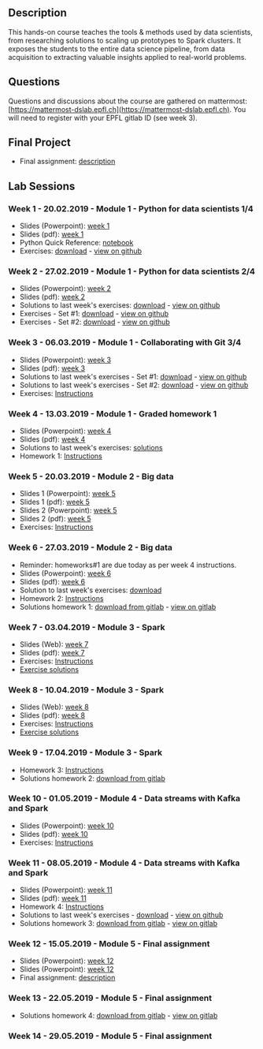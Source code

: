 ## Description

This hands-on course teaches the tools & methods used by data scientists, from researching solutions to scaling up prototypes to Spark clusters. It exposes the students to the entire data science pipeline, from data acquisition to extracting valuable insights applied to real-world problems.

## Questions

Questions and discussions about the course are gathered on mattermost: [https://mattermost-dslab.epfl.ch](https://mattermost-dslab.epfl.ch). You will need to register with your EPFL gitlab ID (see week 3).

## Final Project

- Final assignment: [description](/final_project/README.md)

## Lab Sessions

### Week 1 - 20.02.2019 - Module 1 - Python for data scientists 1/4

- Slides (Powerpoint): [week 1](https://github.com/dslab2019/dslab2019.github.io/raw/master/slides/DSLab2019_week-1.pptx)
- Slides (pdf): [week 1](https://github.com/dslab2019/dslab2019.github.io/raw/master/slides/DSLab2019_week-1.pdf)
- Python Quick Reference: [notebook](http://nbviewer.jupyter.org/github/justmarkham/python-reference/blob/master/reference.ipynb)
- Exercises: [download](/notebooks/DSLab_week1_CCPython-final.ipynb) - [view on github](https://github.com/dslab2019/dslab2019.github.io/blob/master/notebooks/DSLab_week1_CCPython-final.ipynb)

### Week 2 - 27.02.2019 - Module 1 - Python for data scientists 2/4

- Slides (Powerpoint): [week 2](https://github.com/dslab2019/dslab2019.github.io/raw/master/slides/DSLab2019_week-2.pptx)
- Slides (pdf): [week 2](https://github.com/dslab2019/dslab2019.github.io/raw/master/slides/DSLab2019_week-2.pdf)
- Solutions to last week's exercises: [download](https://github.com/dslab2018/dslab2018.github.io/raw/master/notebooks/DSLab_week1_CCPython-Solution-final.ipynb) - [view on github](https://github.com/dslab2019/dslab2019.github.io/blob/master/notebooks/DSLab_week1_CCPython-Solution-final.ipynb)
- Exercises - Set #1: [download](https://github.com/dslab2019/dslab2019.github.io/raw/master/notebooks/DSLab_week2_PythonDSLibs-NumPy_Matplotlib-final.ipynb) - [view on github](https://github.com/dslab2019/dslab2019.github.io/blob/master/notebooks/DSLab_week2_PythonDSLibs-NumPy_Matplotlib-final.ipynb)
- Exercises - Set #2: [download](https://github.com/dslab2019/dslab2019.github.io/raw/master/notebooks/DSLab_week2_PythonDSLibs-Pandas_sklearn-final.ipynb) - [view on github](https://github.com/dslab2019/dslab2019.github.io/blob/master/notebooks/DSLab_week2_PythonDSLibs-Pandas_sklearn-final.ipynb)

### Week 3 - 06.03.2019 - Module 1 - Collaborating with Git 3/4

- Slides (Powerpoint): [week 3](https://github.com/dslab2019/dslab2019.github.io/raw/master/slides/DSLab2019_week-3.pptx)
- Slides (pdf): [week 3](https://github.com/dslab2019/dslab2019.github.io/raw/master/slides/DSLab2019_week-3.pdf)
- Solutions to last week's exercises - Set #1: [download](https://github.com/dslab2019/dslab2019.github.io/raw/master/notebooks/DSLab_week2_PythonDSLibs-NumPy_Matplotlib-Solution.ipynb) - [view on github](./notebooks/DSLab_week2_PythonDSLibs-NumPy_Matplotlib-Solution.ipynb)
- Solutions to last week's exercises - Set #2: [download](https://github.com/dslab2019/dslab2019.github.io/raw/master/notebooks/DSLab_week2_PythonDSLibs-Pandas_sklearn-Solution.ipynb) - [view on github](./notebooks/DSLab_week2_PythonDSLibs-Pandas_sklearn-Solution.ipynb)
- Exercises: [Instructions](./labs/week3/README.md)

### Week 4 - 13.03.2019 - Module 1 - Graded homework 1

- Slides (Powerpoint): [week 4](https://github.com/dslab2019/dslab2019.github.io/raw/master/slides/DSLab2019_week-4.pptx)
- Slides (pdf): [week 4](https://github.com/dslab2019/dslab2019.github.io/raw/master/slides/DSLab2019_week-4.pdf)
- Solutions to last week's exercises: [solutions](./labs/week3/Solutions.md)
- Homework 1: [Instructions](./labs/week4/README.md)

### Week 5 - 20.03.2019 - Module 2 - Big data

- Slides 1 (Powerpoint): [week 5](https://github.com/dslab2019/dslab2019.github.io/raw/master/slides/DSLab2019_Bootstrapping_your_Digitalization_Journey.pptx)
- Slides 1 (pdf): [week 5](https://github.com/dslab2019/dslab2019.github.io/raw/master/slides/DSLab2019_Bootstrapping_your_Digitalization_Journey.pdf)
- Slides 2 (Powerpoint): [week 5](https://github.com/dslab2019/dslab2019.github.io/raw/master/slides/DSLab2019_week-5.pptx)
- Slides 2 (pdf): [week 5](https://github.com/dslab2019/dslab2019.github.io/raw/master/slides/DSLab2019_week-5.pdf)
- Exercises: [Instructions](./labs/week5/README.md)

### Week 6 - 27.03.2019 - Module 2 - Big data

- Reminder: homeworks#1 are due today as per week 4 instructions.
- Slides (Powerpoint): [week 6](https://github.com/dslab2019/dslab2019.github.io/raw/master/slides/DSLab2019_week-6.pptx)
- Slides (pdf): [week 6](https://github.com/dslab2019/dslab2019.github.io/raw/master/slides/DSLab2019_week-6.pdf)
- Solution to last week's exercises: [download](https://raw.githubusercontent.com/dslab2019/dslab2019.github.io/master/notebooks/DSLab_week5_Hive_Solution.json)
- Homework 2: [Instructions](./labs/week6/README.md)
- Solutions homework 1: [download from gitlab](https://git-dslab.epfl.ch/dslab2019/homework1/raw/master/Assignment_DataScience_Lab_week4_2019-Solutions.ipynb) - [view on gitlab](https://git-dslab.epfl.ch/dslab2019/homework1/blob/master/Assignment_DataScience_Lab_week4_2019-Solutions.ipynb)

### Week 7 - 03.04.2019 - Module 3 - Spark

- Slides (Web): [week 7](https://dslab2019.github.io/slides/DSLab_week7)
- Slides (pdf): [week 7](https://dslab2019.github.io/slides/DSLab_week7/?print-pdf)
- Exercises: [Instructions](./labs/week7/README.md) 
- [Exercise solutions](./notebooks/DSLab_week7_gutenberg-solutions.ipynb)

### Week 8 - 10.04.2019 - Module 3 - Spark

- Slides (Web): [week 8](https://dslab2019.github.io/slides/DSLab_week8)
- Slides (pdf): [week 8](https://dslab2019.github.io/slides/DSLab_week8/?print-pdf)
- Exercises: [Instructions](./labs/week8/README.md) 
- [Exercise solutions](./notebooks/DSLab_week8_language-classification-solutions.ipynb)

### Week 9 - 17.04.2019 - Module 3 - Spark

- Homework 3: [Instructions](./labs/week9/README.md)
- Solutions homework 2: [download from gitlab](https://git-dslab.epfl.ch/dslab2019/homework2/raw/master/Assignment_DataScience_Lab_week6_2019_Solutions.json)

### Week 10 - 01.05.2019 - Module 4 - Data streams with Kafka and Spark

- Slides (Powerpoint): [week 10](https://github.com/dslab2019/dslab2019.github.io/raw/master/slides/DSLab2019_week-10.pptx)
- Slides (pdf): [week 10](https://github.com/dslab2019/dslab2019.github.io/raw/master/slides/DSLab2019_week-10.pdf)
- Exercises: [Instructions](./labs/week10/README.md)

### Week 11 - 08.05.2019 - Module 4 - Data streams with Kafka and Spark

- Slides (Powerpoint): [week 11](https://github.com/dslab2019/dslab2019.github.io/raw/master/slides/DSLab2019_week-11.pptx)
- Slides (pdf): [week 11](https://github.com/dslab2019/dslab2019.github.io/raw/master/slides/DSLab2019_week-11.pdf)
- Homework 4: [Instructions](./labs/week11/README.md)
- Solutions to last week's exercises - [download](https://github.com/dslab2019/dslab2019.github.io/raw/master/notebooks/DSLab_week10_stream-processing-solutions.ipynb) - [view on github](./notebooks/DSLab_week10_stream-processing-solutions.ipynb)
- Solutions homework 3: [download from gitlab](https://git-dslab.epfl.ch/dslab2019/homework3-spark/raw/master/twitter-hashtags-Solutions.ipynb) - [view on gitlab](https://git-dslab.epfl.ch/dslab2019/homework3-spark/blob/master/twitter-hashtags-Solutions.ipynb)


### Week 12 - 15.05.2019 - Module 5 - Final assignment

- Slides (Powerpoint): [week 12](https://github.com/dslab2019/dslab2019.github.io/raw/master/slides/DSLab2019_week-12.pptx)
- Slides (Powerpoint): [week 12](https://github.com/dslab2019/dslab2019.github.io/raw/master/slides/DSLab2019_week-12.pdf)
- Final assignment: [description](/final_project/README.md)

### Week 13 - 22.05.2019 - Module 5 - Final assignment
- Solutions homework 4: [download from gitlab](https://git-dslab.epfl.ch/dslab2019/homework4/raw/master/Homework4-Solutions.ipynb) - [view on gitlab](https://git-dslab.epfl.ch/dslab2019/homework4/blob/master/Homework4-Solutions.ipynb)

### Week 14 - 29.05.2019 - Module 5 - Final assignment
